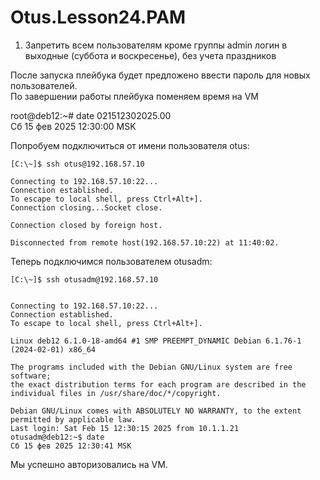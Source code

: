 # Otus.Lesson24.PAM
1. Запретить всем пользователям кроме группы admin логин в выходные (суббота и воскресенье), без учета праздников  
  
После запуска плейбука будет предложено ввести пароль для новых пользователей.  
По завершении работы плейбука поменяем время на VM  
  
root@deb12:~# date 021512302025.00  
Сб 15 фев 2025 12:30:00 MSK  
  
Попробуем подключиться от имени пользователя otus:  
```
[C:\~]$ ssh otus@192.168.57.10

Connecting to 192.168.57.10:22...
Connection established.
To escape to local shell, press Ctrl+Alt+].
Connection closing...Socket close.

Connection closed by foreign host.

Disconnected from remote host(192.168.57.10:22) at 11:40:02.
```
Теперь подключимся пользователем otusadm:  
```
[C:\~]$ ssh otusadm@192.168.57.10


Connecting to 192.168.57.10:22...
Connection established.
To escape to local shell, press Ctrl+Alt+].

Linux deb12 6.1.0-18-amd64 #1 SMP PREEMPT_DYNAMIC Debian 6.1.76-1 (2024-02-01) x86_64

The programs included with the Debian GNU/Linux system are free software;
the exact distribution terms for each program are described in the
individual files in /usr/share/doc/*/copyright.

Debian GNU/Linux comes with ABSOLUTELY NO WARRANTY, to the extent
permitted by applicable law.
Last login: Sat Feb 15 12:30:15 2025 from 10.1.1.21
otusadm@deb12:~$ date
Сб 15 фев 2025 12:30:41 MSK
```
Мы успешно авторизовались на VM.  
